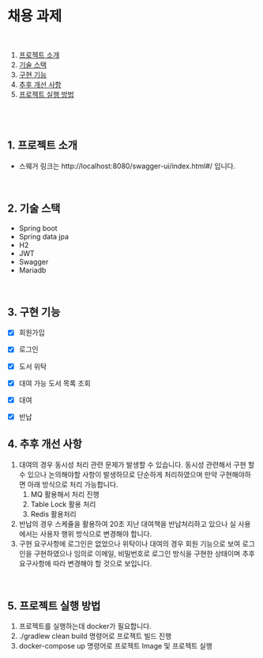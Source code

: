 # 채용 과제

<br />

1. [프로젝트 소개 ](#1-프로젝트-소개)
2. [기술 스택](#2-기술-스택-)
3. [구현 기능](#3-구현-기능)
4. [추후 개선 사항](#4-추후-개선-사항)
5. [프로젝트 실행 방법](#5-프로젝트-실행-방법)

<br/>

<br />

## 1. 프로젝트 소개

- 스웨거 링크는 http://localhost:8080/swagger-ui/index.html#/ 입니다.

<br />

## 2. 기술 스택 
- Spring boot 
- Spring data jpa
- H2
- JWT
- Swagger
- Mariadb

<br />

## 3. 구현 기능
- [x] 회원가입
- [x] 로그인
- [x] 도서 위탁
- [x] 대여 가능 도서 목록 조회
- [x] 대여
- [x] 반납


## 4. 추후 개선 사항
1. 대여의 경우 동시성 처리 관련 문제가 발생할 수 있습니다. 동시성 관련해서 구현 할 수 있으나 논의해야할 사항이 발생하므로 단순하게 처리하였으며 만약 구현해야하면 아래 방식으로 처리 가능합니다.
   1. MQ 활용해서 처리 진행
   2. Table Lock 활용 처리
   3. Redis 활용처리
2. 반납의 경우 스케쥴을 활용하여 20초 지난 대여책을 반납처리하고 있으나 실 사용에서는 사용자 행위 방식으로 변경해야 합니다.
3. 구현 요구사항에 로그인은 없었으나 위탁이나 대여의 경우 회원 기능으로 보여 로그인을 구현하였으나 임의로 이메일, 비밀번호로 로그인 방식을 구현한 상태이며 추후 요구사항에 따라 변경해야 할 것으로 보입니다.

<br />

## 5. 프로젝트 실행 방법
1. 프로젝트를 실행하는데 docker가 필요합니다.
2. ./gradlew clean build 명령어로 프로젝트 빌드 진행
3. docker-compose up 명령어로 프로젝트 Image 및 프로젝트 실행
